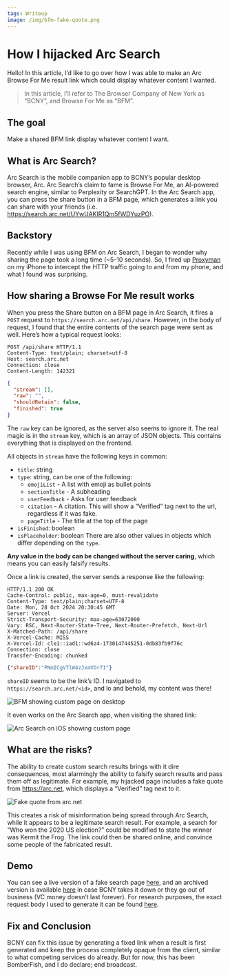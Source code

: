 ```yaml
---
tags: Writeup
image: /img/bfm-fake-quote.png
---
```


# How I hijacked Arc Search
Hello! In this article, I’d like to go over how I was able to make an Arc Browse For Me result link which could display whatever content I wanted.

> In this article, I’ll refer to The Browser Company of New York as “BCNY”, and Browse For Me as “BFM”.

## The goal
Make a shared BFM link display whatever content I want.

## What is Arc Search?
Arc Search is the mobile companion app to BCNY’s popular desktop browser, Arc. Arc Search’s claim to fame is Browse For Me, an AI-powered search engine, similar to Perplexity or SearchGPT. In the Arc Search app, you can press the share button in a BFM page, which generates a link you can share with your friends (i.e. https://search.arc.net/UYwUAKlR1Qm5fWDYuzPO).

## Backstory
Recently while I was using BFM on Arc Search, I began to wonder why sharing the page took a long time (~5-10 seconds). So, I fired up [Proxyman](https://proxyman.io/ios) on my iPhone to intercept the HTTP traffic going to and from my phone, and what I found was surprising.

## How sharing a Browse For Me result works
When you press the Share button on a BFM page in Arc Search, it fires a `POST` request to `https://search.arc.net/api/share`. However, in the body of request, I found that the entire contents of the search page were sent as well. Here’s how a typical request looks:

```http
POST /api/share HTTP/1.1
Content-Type: text/plain; charset=utf-8
Host: search.arc.net
Connection: close
Content-Length: 142321
```
```json
{
  "stream": [],
  "raw": "",
  "shouldRetain": false,
  "finished": true
}
```

The `raw` key can be ignored, as the server also seems to ignore it. The real magic is in the `stream` key, which is an array of JSON objects. This contains everything that is displayed on the frontend.

All objects in `stream` have the following keys in common:
- `title`: string
- `type`: string, can be one of the following:
  - `emojiList` - A list with emoji as bullet points
  - `sectionTitle` - A subheading
  - `userFeedback` - Asks for user feedback
  - `citation` - A citation. This will show a “Verified” tag next to the url, regardless if it was fake.
  - `pageTitle` - The title at the top of the page
- `isFinished`: boolean
- `isPlaceholder`: boolean
There are also other values in objects which differ depending on the `type`.

**Any value in the body can be changed without the server caring**, which means you can easily falsify results.

Once a link is created, the server sends a response like the following:

```http
HTTP/1.1 200 OK
Cache-Control: public, max-age=0, must-revalidate
Content-Type: text/plain;charset=UTF-8
Date: Mon, 28 Oct 2024 20:30:45 GMT
Server: Vercel
Strict-Transport-Security: max-age=63072000
Vary: RSC, Next-Router-State-Tree, Next-Router-Prefetch, Next-Url
X-Matched-Path: /api/share
X-Vercel-Cache: MISS
X-Vercel-Id: cle1::iad1::wd6z4-1730147445251-0db83fb9f76c
Connection: close
Transfer-Encoding: chunked
```
```json
{"shareID":"PNmICgV7lW4zJxmVDr71"}
```

`shareID` seems to be the link’s ID. I navigated to `https://search.arc.net/<id>`, and lo and behold, my content was there!

![BFM showing custom page on desktop](/img/bfm-desktop.jpeg)

It even works on the Arc Search app, when visiting the shared link:

![Arc Search on iOS showing custom page](/img/bfm-mobile.png)

## What are the risks?
The ability to create custom search results brings with it dire consequences, most alarmingly the ability to falsify search results and pass them off as legitimate. For example, my hijacked page includes a fake quote from https://arc.net, which displays a “Verified” tag next to it.

![Fake quote from arc.net](/img/bfm-fake-quote.png)

This creates a risk of misinformation being spread through Arc Search, while it appears to be a legitimate search result. For example, a search for “Who won the 2020 US election?” could be modified to state the winner was Kermit the Frog. The link could then be shared online, and convince some people of the fabricated result.

## Demo
You can see a live version of a fake search page [here](https://search.arc.net/PNmICgV7lW4zJxmVDr71), and an archived version is available [here](https://archive.is/D9MYb) in case BCNY takes it down or they go out of business (VC money doesn’t last forever). For research purposes, the exact request body I used to generate it can be found [here](https://rentry.org/sqpu4hwu).

## Fix and Conclusion
BCNY can fix this issue by generating a fixed link when a result is first generated and keep the process completely opaque from the client, similar to what competing services do already. But for now, this has been BomberFish, and I do declare; end broadcast.
